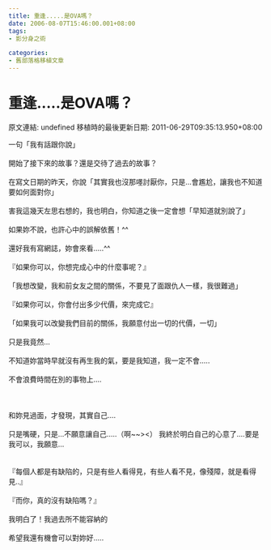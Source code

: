 ```yaml
---
title: 重逢.....是OVA嗎？
date: 2006-08-07T15:46:00.001+08:00
tags: 
- 影分身之術

categories:
- 舊部落格移植文章
---
```


# 重逢.....是OVA嗎？

原文連結: undefined
移植時的最後更新日期: 2011-06-29T09:35:13.950+08:00

一句「我有話跟你說」<br /><br />開始了接下來的故事？還是交待了過去的故事？<br /><br />在寫文日期的昨天，你說「其實我也沒那嚜討厭你，只是...會尷尬，讓我也不知道要如何面對你」<br /><br />害我這幾天左思右想的，我也明白，你知道之後一定會想「早知道就別說了」<br /><br />如果妳不說，也許心中的誤解依舊！^^<br /><br />還好我有寫網誌，妳會來看.....^^<br /><br />『如果你可以，你想完成心中的什麼事呢？』<br /><br />「我想改變，我和前女友之間的關係，不要見了面跟仇人一樣，我很難過」<br /><br />『如果你可以，你會付出多少代價，來完成它』<br /><br />「如果我可以改變我們目前的關係，我願意付出一切的代價，一切」<br /><br />只是我竟然...<br /><br />不知道妳當時早就沒有再生我的氣，要是我知道，我一定不會.....<br /><br />不會浪費時間在別的事物上....<br /><br /><br /><br />和妳見過面，才發現，其實自己....<br /><br />只是嘴硬，只是...不願意讓自己.....（啊~~&gt;&lt;） 我終於明白自己的心意了....要是我可以，我願意...<br /><br /><br />『每個人都是有缺陷的，只是有些人看得見，有些人看不見，像殘障，就是看得見..』<br /><br />『而你，真的沒有缺陷嗎？』<br /><br />我明白了！我過去所不能容納的<br /><br />希望我還有機會可以對妳好.....
